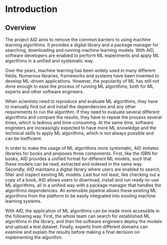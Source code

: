 # Introduction

## Overview

The project AID aims to remove the common barriers to using machine learning algorithms. It provides a digital library and a package manager for searching, downloading and running machine learning models. With AID, software developers are enabled to perform ML experiments and apply ML algorithms in a unified and systematic way.

Over the years, machine learning has been widely used in many different fields. Numerous libraries, frameworks and systems have been invented to develop ML-driven applications. However, the popularity of ML has still not done enough to ease the process of running ML algorithms; both for ML experts and other software engineers.

When scientists need to reproduce and evaluate ML algorithms, they have to manually find out and install the dependencies and any other requirements to run the algorithm. If they need to evaluate several different algorithms and compare the results, they have to repeat the process several times, which is tedious and time-consuming. At the same time, software engineers are increasingly expected to have more ML knowledge and the technical skills to apply ML algorithms, which is not always possible and can be inefficient.

In order to make the usage of ML algorithms more systematic, AID imitates libraries for books and proposes three components. First, like the ISBN for books, AID provides a unified format for different ML models, such that these models can be read, extracted and indexed in the same way. Secondly, AID maintains a digital library where users are enabled to search, filter and inspect existing ML models. Last but not least, like checking out a copy of a book, AID allows users to download, install and run ready-to-use ML algorithms, all in a unified way with a package manager that handles the algorithms dependencies. An extensible pipeline allows these existing ML algorithms from the platform to be easily integrated into existing machine learning systems.

With AID, the application of ML algorithms can be made more accessible in the following way. First, the whole team can search for established ML algorithms in the library, and then the software engineers deploy the models and upload a test dataset. Finally, experts from different domains can examine and explain the results before making a final decision on implementing the algorithm.